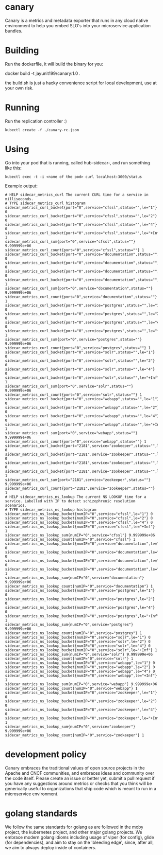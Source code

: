 # canary
Canary is a metrics and metadata exporter that runs in any cloud native environment to help you embed SLO's into your microservice application bundles.

# Building

Run the dockerfile, it will build the binary for you:

docker build -t jayunit199/canary:1.0 .

the build.sh is just a hacky convenience script for local development, use at your own risk.

# Running

Run the replication controller :)

```
kubectl create -f ./canary-rc.json
```

# Using

Go into your pod that is running, called hub-sidecar-, and run something like this:

```
kubectl exec -t -i <name of the pod> curl localhost:3000/status
```

Example output:

```
# HELP sidecar_metrics_curl The current CURL time for a service in milliseconds.
# TYPE sidecar_metrics_curl histogram
sidecar_metrics_curl_bucket{port="0",service="cfssl",status="",le="1"} 0
sidecar_metrics_curl_bucket{port="0",service="cfssl",status="",le="2"} 0
sidecar_metrics_curl_bucket{port="0",service="cfssl",status="",le="4"} 0
sidecar_metrics_curl_bucket{port="0",service="cfssl",status="",le="+Inf"} 1
sidecar_metrics_curl_sum{port="0",service="cfssl",status=""} 9.999999e+06
sidecar_metrics_curl_count{port="0",service="cfssl",status=""} 1
sidecar_metrics_curl_bucket{port="0",service="documentation",status="",le="1"} 0
sidecar_metrics_curl_bucket{port="0",service="documentation",status="",le="2"} 0
sidecar_metrics_curl_bucket{port="0",service="documentation",status="",le="4"} 0
sidecar_metrics_curl_bucket{port="0",service="documentation",status="",le="+Inf"} 1
sidecar_metrics_curl_sum{port="0",service="documentation",status=""} 9.999999e+06
sidecar_metrics_curl_count{port="0",service="documentation",status=""} 1
sidecar_metrics_curl_bucket{port="0",service="postgres",status="",le="1"} 0
sidecar_metrics_curl_bucket{port="0",service="postgres",status="",le="2"} 0
sidecar_metrics_curl_bucket{port="0",service="postgres",status="",le="4"} 0
sidecar_metrics_curl_bucket{port="0",service="postgres",status="",le="+Inf"} 1
sidecar_metrics_curl_sum{port="0",service="postgres",status=""} 9.999999e+06
sidecar_metrics_curl_count{port="0",service="postgres",status=""} 1
sidecar_metrics_curl_bucket{port="0",service="solr",status="",le="1"} 0
sidecar_metrics_curl_bucket{port="0",service="solr",status="",le="2"} 0
sidecar_metrics_curl_bucket{port="0",service="solr",status="",le="4"} 0
sidecar_metrics_curl_bucket{port="0",service="solr",status="",le="+Inf"} 1
sidecar_metrics_curl_sum{port="0",service="solr",status=""} 9.999999e+06
sidecar_metrics_curl_count{port="0",service="solr",status=""} 1
sidecar_metrics_curl_bucket{port="0",service="webapp",status="",le="1"} 0
sidecar_metrics_curl_bucket{port="0",service="webapp",status="",le="2"} 0
sidecar_metrics_curl_bucket{port="0",service="webapp",status="",le="4"} 0
sidecar_metrics_curl_bucket{port="0",service="webapp",status="",le="+Inf"} 1
sidecar_metrics_curl_sum{port="0",service="webapp",status=""} 9.999999e+06
sidecar_metrics_curl_count{port="0",service="webapp",status=""} 1
sidecar_metrics_curl_bucket{port="2181",service="zookeeper",status="",le="1"} 0
sidecar_metrics_curl_bucket{port="2181",service="zookeeper",status="",le="2"} 0
sidecar_metrics_curl_bucket{port="2181",service="zookeeper",status="",le="4"} 0
sidecar_metrics_curl_bucket{port="2181",service="zookeeper",status="",le="+Inf"} 1
sidecar_metrics_curl_sum{port="2181",service="zookeeper",status=""} 9.999999e+06
sidecar_metrics_curl_count{port="2181",service="zookeeper",status=""} 1
# HELP sidecar_metrics_ns_lookup The current NS LOOKUP time for a service. Labelled with IP to detect schizophrenic resolution scenarios.
# TYPE sidecar_metrics_ns_lookup histogram
sidecar_metrics_ns_lookup_bucket{numIP="0",service="cfssl",le="1"} 0
sidecar_metrics_ns_lookup_bucket{numIP="0",service="cfssl",le="2"} 0
sidecar_metrics_ns_lookup_bucket{numIP="0",service="cfssl",le="4"} 0
sidecar_metrics_ns_lookup_bucket{numIP="0",service="cfssl",le="+Inf"} 1
sidecar_metrics_ns_lookup_sum{numIP="0",service="cfssl"} 9.999999e+06
sidecar_metrics_ns_lookup_count{numIP="0",service="cfssl"} 1
sidecar_metrics_ns_lookup_bucket{numIP="0",service="documentation",le="1"} 0
sidecar_metrics_ns_lookup_bucket{numIP="0",service="documentation",le="2"} 0
sidecar_metrics_ns_lookup_bucket{numIP="0",service="documentation",le="4"} 0
sidecar_metrics_ns_lookup_bucket{numIP="0",service="documentation",le="+Inf"} 1
sidecar_metrics_ns_lookup_sum{numIP="0",service="documentation"} 9.999999e+06
sidecar_metrics_ns_lookup_count{numIP="0",service="documentation"} 1
sidecar_metrics_ns_lookup_bucket{numIP="0",service="postgres",le="1"} 0
sidecar_metrics_ns_lookup_bucket{numIP="0",service="postgres",le="2"} 0
sidecar_metrics_ns_lookup_bucket{numIP="0",service="postgres",le="4"} 0
sidecar_metrics_ns_lookup_bucket{numIP="0",service="postgres",le="+Inf"} 1
sidecar_metrics_ns_lookup_sum{numIP="0",service="postgres"} 9.999999e+06
sidecar_metrics_ns_lookup_count{numIP="0",service="postgres"} 1
sidecar_metrics_ns_lookup_bucket{numIP="0",service="solr",le="1"} 0
sidecar_metrics_ns_lookup_bucket{numIP="0",service="solr",le="2"} 0
sidecar_metrics_ns_lookup_bucket{numIP="0",service="solr",le="4"} 0
sidecar_metrics_ns_lookup_bucket{numIP="0",service="solr",le="+Inf"} 1
sidecar_metrics_ns_lookup_sum{numIP="0",service="solr"} 9.999999e+06
sidecar_metrics_ns_lookup_count{numIP="0",service="solr"} 1
sidecar_metrics_ns_lookup_bucket{numIP="0",service="webapp",le="1"} 0
sidecar_metrics_ns_lookup_bucket{numIP="0",service="webapp",le="2"} 0
sidecar_metrics_ns_lookup_bucket{numIP="0",service="webapp",le="4"} 0
sidecar_metrics_ns_lookup_bucket{numIP="0",service="webapp",le="+Inf"} 1
sidecar_metrics_ns_lookup_sum{numIP="0",service="webapp"} 9.999999e+06
sidecar_metrics_ns_lookup_count{numIP="0",service="webapp"} 1
sidecar_metrics_ns_lookup_bucket{numIP="0",service="zookeeper",le="1"} 0
sidecar_metrics_ns_lookup_bucket{numIP="0",service="zookeeper",le="2"} 0
sidecar_metrics_ns_lookup_bucket{numIP="0",service="zookeeper",le="4"} 0
sidecar_metrics_ns_lookup_bucket{numIP="0",service="zookeeper",le="+Inf"} 1
sidecar_metrics_ns_lookup_sum{numIP="0",service="zookeeper"} 9.999999e+06
sidecar_metrics_ns_lookup_count{numIP="0",service="zookeeper"} 1
```

# development policy
Canary embraces the traditional values of open source projects in the Apache and CNCF communities, and embraces ideas and community over the code itself.  Please create an issue or better yet, submit a pull request if you have any suggestions around metrics or checks that you think will be generically useful to organizations that ship code which is meant to run in a microservice environment.

# golang standards
We follow the same standards for golang as are followed in the moby project, the kubernetes project, and other major golang projects.  We embrace modern golang idioms including usage of viper (for config), glide (for dependencies), and aim to stay on the 'bleeding edge', since, after all, we aim to always deploy inside of containers.
